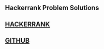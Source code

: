 ## Hackerrank Problem Solutions

## [HACKERRANK](https://www.hackerrank.com/challenges/grading/problem?isFullScreen=true)
## [GITHUB](https://github.com/aniruddha-sinha/hackerrank-problem-solutions.git)